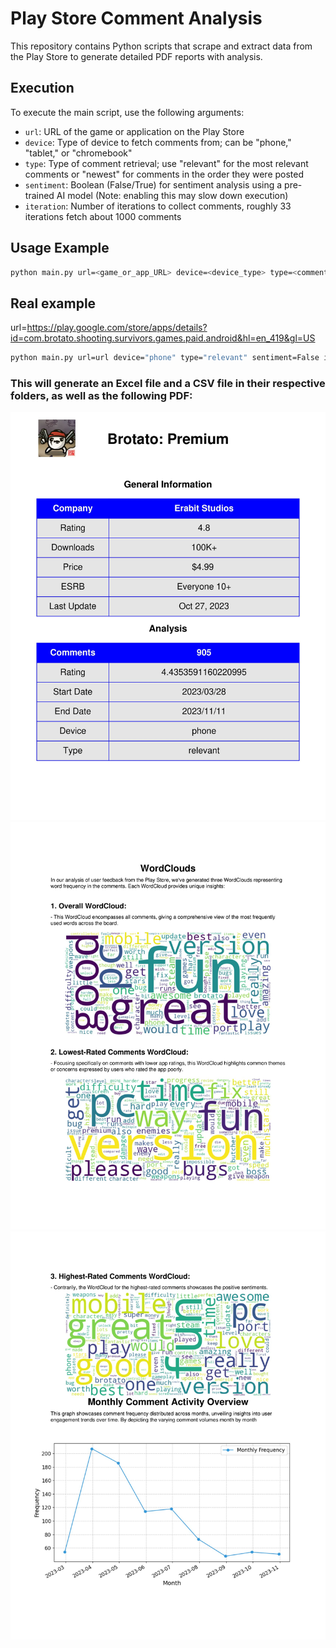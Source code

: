 # Play Store Comment Analysis

This repository contains Python scripts that scrape and extract data from the Play Store to generate detailed PDF reports with analysis.

## Execution

To execute the main script, use the following arguments:

- `url`: URL of the game or application on the Play Store
- `device`: Type of device to fetch comments from; can be "phone," "tablet," or "chromebook"
- `type`: Type of comment retrieval; use "relevant" for the most relevant comments or "newest" for comments in the order they were posted
- `sentiment`: Boolean (False/True) for sentiment analysis using a pre-trained AI model (Note: enabling this may slow down execution)
- `iteration`: Number of iterations to collect comments, roughly 33 iterations fetch about 1000 comments

## Usage Example

```bash
python main.py url=<game_or_app_URL> device=<device_type> type=<comment_type> sentiment=<False/True> iteration=<number_of_iterations>
```

## Real example
url=https://play.google.com/store/apps/details?id=com.brotato.shooting.survivors.games.paid.android&hl=en_419&gl=US
```bash
python main.py url=url device="phone" type="relevant" sentiment=False iteration=30
```
### This will generate an Excel file and a CSV file in their respective folders, as well as the following PDF:

![example](example/example1.jpg)
![example2](example/example2.jpg)
![example3](example/example3.jpg)

